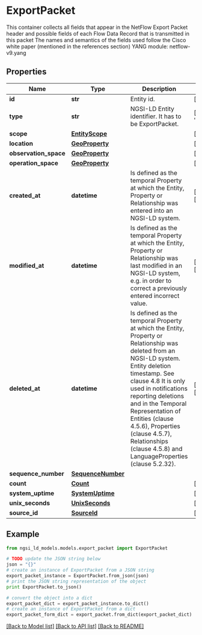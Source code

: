 # ExportPacket

This container collects all fields that appear in the NetFlow Export Packet header and possible fields of each Flow Data Record that is transmitted in this packet The names and semantics of the fields used follow the Cisco white paper (mentioned in the references section)  YANG module: netflow-v9.yang 

## Properties

Name | Type | Description | Notes
------------ | ------------- | ------------- | -------------
**id** | **str** | Entity id.  | [optional] 
**type** | **str** | NGSI-LD Entity identifier. It has to be ExportPacket. | [default to 'ExportPacket']
**scope** | [**EntityScope**](EntityScope.md) |  | [optional] 
**location** | [**GeoProperty**](GeoProperty.md) |  | [optional] 
**observation_space** | [**GeoProperty**](GeoProperty.md) |  | [optional] 
**operation_space** | [**GeoProperty**](GeoProperty.md) |  | [optional] 
**created_at** | **datetime** | Is defined as the temporal Property at which the Entity, Property or Relationship was entered into an NGSI-LD system.  | [optional] [readonly] 
**modified_at** | **datetime** | Is defined as the temporal Property at which the Entity, Property or Relationship was last modified in an NGSI-LD system, e.g. in order to correct a previously entered incorrect value.  | [optional] [readonly] 
**deleted_at** | **datetime** | Is defined as the temporal Property at which the Entity, Property or Relationship was deleted from an NGSI-LD system.  Entity deletion timestamp. See clause 4.8 It is only used in notifications reporting deletions and in the Temporal Representation of Entities (clause 4.5.6), Properties (clause 4.5.7), Relationships (clause 4.5.8) and LanguageProperties (clause 5.2.32).  | [optional] [readonly] 
**sequence_number** | [**SequenceNumber**](SequenceNumber.md) |  | 
**count** | [**Count**](Count.md) |  | [optional] 
**system_uptime** | [**SystemUptime**](SystemUptime.md) |  | [optional] 
**unix_seconds** | [**UnixSeconds**](UnixSeconds.md) |  | [optional] 
**source_id** | [**SourceId**](SourceId.md) |  | [optional] 

## Example

```python
from ngsi_ld_models.models.export_packet import ExportPacket

# TODO update the JSON string below
json = "{}"
# create an instance of ExportPacket from a JSON string
export_packet_instance = ExportPacket.from_json(json)
# print the JSON string representation of the object
print ExportPacket.to_json()

# convert the object into a dict
export_packet_dict = export_packet_instance.to_dict()
# create an instance of ExportPacket from a dict
export_packet_form_dict = export_packet.from_dict(export_packet_dict)
```
[[Back to Model list]](../README.md#documentation-for-models) [[Back to API list]](../README.md#documentation-for-api-endpoints) [[Back to README]](../README.md)


